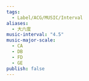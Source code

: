 ```yaml
---
tags:
  - Label/ACG/MUSIC/Interval
aliases:
  - 大六度
music-interval: "4.5"
music-major-scale:
  - CA
  - DB
  - FD
  - GE
publish: false
---
```

